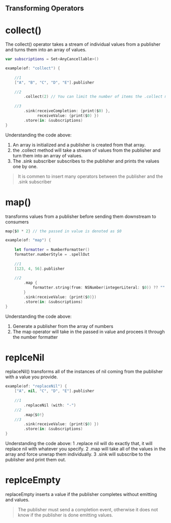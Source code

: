 ## Transforming Operators

# collect()
The collect() operator takes a stream of individual values from a publisher and turns them into an array of values.

``` swift
var subscriptions = Set<AnyCancellable>()

example(of: "collect") {
    
    //1 
    ["A", "B", "C", "D", "E"].publisher
    
    //2
        .collect(2) // You can limit the number of items the .collect method will collect. Here it specifies two.
        
    //3 
        .sink(receiveCompletion: {print($0) },
              receiveValue: {print($0) })
        .store(in: &subscriptions)
}
```

Understanding the code above:
 
 1. An array is initialized and a publisher is created from that array.
 2. the .collect method will take a stream of values from the publisher and turn them into an array of values.
 3. The .sink subscriber subscribes to the publisher and prints the values one by one.
 
 > It is commen to insert many operators between the publisher and the .sink subscriber

# map()
transforms values from a publisher before sending them downstream to consumers

``` swift
map{$0 * 2} // the passed in value is denoted as $0

```

``` swift 
example(of: "map") {
    
    let formatter = NumberFormatter()
    formatter.numberStyle = .spellOut
    
    //1
    [123, 4, 56].publisher
    
    //2
        .map {
            formatter.string(from: NSNumber(integerLiteral: $0)) ?? ""
        }
        .sink(receiveValue: {print($0)})
        .store(in: &subscriptions)
}
```

Understanding the code above:
1. Generate a publisher from the array of numbers
2. The map operator will take in the passed in value and procees it through the number formatter


# replceNil
replaceNil() transforms all of the instances of nil coming from the publisher with a value you provide.

``` swift
example(of: "replaceNil") {
    ["A", nil, "C", "D", "E"].publisher
    
    //1
        .replaceNil (with: "-")
    //2
        .map{$0!}
    //3
        .sink(receiveValue: {print($0) })
        .store(in: &subscriptions)
}
```
Understanding the code above:
1 .replace nil will do exactly that, it will replace nil with whatever you specify.
2 .map will take all of the values in the array and force unwrap them individually.
3 .sink will subscribe to the publisher and print them out. 

# replceEmpty
replaceEmpty inserts a value if the publisher completes without emitting and values.
> The publisher must send a completion event, otherwise it does not know if the publisher is done emitting values.




